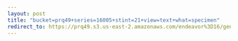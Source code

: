 ```yaml
---
layout: post
title: "bucket=prq49+series=16005+stint=21+view=text+what=specimen"
redirect_to: https://prq49.s3.us-east-2.amazonaws.com/endeavor%3D16/genomes/stage%3D0%2Bwhat%3Dgenerated/stint%3D21/series%3D16005/a%3Dgenome%2Bcriteria%3Dabundance%2Bmorph%3Dwildtype%2Bproc%3D0%2Bseries%3D16005%2Bstint%3D21%2Bthread%3D0%2Bvariation%3Dmaster%2Bext%3D.json.gz
---
```

